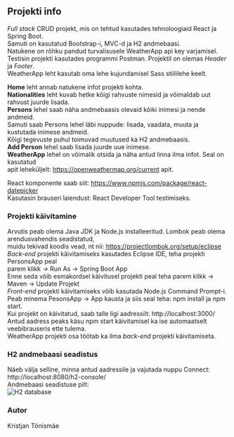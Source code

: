 ## Projekti info

*Full stack* CRUD projekt, mis on tehtud kasutades tehnoloogiaid React ja Spring Boot. <br/>
Samuti on kasutatud Bootstrap-i, MVC-d ja H2 andmebaasi. <br/>
Natukene on rõhku pandud turvalisusele WeatherApp api key varjamisel. <br/>
Testisin projekti kasutades programmi Postman. Projektil on olemas *Header* ja *Footer*. <br/>
WeatherApp leht kasutab oma lehe kujundamisel Sass stiililehe keelt.

**Home** leht annab natukene infot projekti kohta. <br/>
**Nationalities** leht kuvab hetke kõigi rahvuste nimesid ja võimaldab uut rahvust juurde lisada. <br/>
**Persons** lehel saab näha andmebaasis olevaid kõiki inimesi ja nende andmeid. <br/>
Samuti saab Persons lehel läbi nuppude: lisada, vaadata, muuta ja kustutada inimese andmeid. <br/>
Kõigi tegevuste puhul toimuvad muutused ka H2 andmebaasis. <br/>
**Add Person** lehel saab lisada juurde uue inimese. <br/>
**WeatherApp** lehel on võimalik otsida ja näha antud linna ilma infot. Seal on kasutatud <br/>
apit leheküljelt: https://openweathermap.org/current apit. <br/>

React komponente saab siit: https://www.npmjs.com/package/react-datepicker <br/>
Kasutasin brauseri laiendust: React Developer Tool testimiseks.

### Projekti käivitamine

Arvutis peab olema Java JDK ja Node.js installeeritud. Lombok peab olema arendusvahendis seadistatud, <br>
muidu tekivad koodis vead, nt nii: https://projectlombok.org/setup/eclipse <br>
*Back-end* projekti käivitamiseks kasutades Eclipse IDE, teha projekti PersonsApp peal <br>
parem klikk -> Run As -> Spring Boot App <br>
Enne seda võib esmakordsel käivitusel projekti peal teha parem klikk -> Maven -> Update Projekt <br>
*Front-end* projekti käivitamiseks võib kasutada Node.js Command Prompt-i. <br>
Peab minema PesonsApp -> App kausta ja siis seal teha: npm install ja npm start. <br>
Kui projekt on käivitatud, saab talle ligi aadressilt: http://localhost:3000/ <br>
Antud aadress peaks käsu npm start käivitamisel ka ise automaatselt veebibrauseris ette tulema. <br>
WeatherApp projekti osa töötab ka ilma *back-end* projekti käivitamiseta.

### H2 andmebaasi seadistus

Näeb välja selline, minna antud aadressile ja vajutada nuppu Connect: http://localhost:8080/h2-console/ <br>
Andmebaasi seadistuse pilt: <br>
![H2 database](https://user-images.githubusercontent.com/5465035/122926967-127ed800-d371-11eb-92ae-f45eecfb6b47.PNG)

### Autor

Kristjan Tõnismäe
